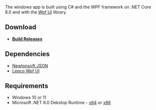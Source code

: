 The windows app is built using C# and the WPF framework on .NET Core 8.0 and with the [Wpf UI](https://wpfui.lepo.co/) library.

## Download
- **[Build Releases](https://github.com/hypertensiune/Passknight/releases)**

## Dependencies
- [Newtonsoft.JSON](https://www.newtonsoft.com/json)
- [Lepco Wpf UI](https://wpfui.lepo.co/)

## Requirements
- Windows 10 or 11
- Microsoft .NET 8.0 Dekstop Runtime - [x64](https://dotnet.microsoft.com/en-us/download/dotnet/thank-you/runtime-desktop-8.0.0-windows-x64-installer) or [x86](https://dotnet.microsoft.com/en-us/download/dotnet/thank-you/runtime-desktop-8.0.0-windows-x86-installer)